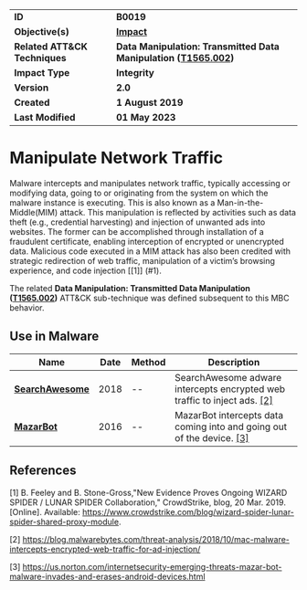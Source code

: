<table>
<tr>
<td><b>ID</b></td>
<td><b>B0019</b></td>
</tr>
<tr>
<td><b>Objective(s)</b></td>
<td><b><a href="../impact">Impact</a></b></td>
</tr>
<tr>
<td><b>Related ATT&CK Techniques</b></td>
<td><b>Data Manipulation: Transmitted Data Manipulation (<a href="https://attack.mitre.org/techniques/T1565/002/">T1565.002</a>)</b></td>
</tr>
<tr>
<td><b>Impact Type</b></td>
<td><b>Integrity</b></td>
</tr>
<tr>
<td><b>Version</b></td>
<td><b>2.0</b></td>
</tr>
<tr>
<td><b>Created</b></td>
<td><b>1 August 2019</b></td>
</tr>
<tr>
<td><b>Last Modified</b></td>
<td><b>01 May 2023</b></td>
</tr>
</table>


# Manipulate Network Traffic

Malware intercepts and manipulates network traffic, typically accessing or modifying data, going to or originating from the system on which the malware instance is executing. This is also known as a Man-in-the-Middle(MIM) attack. This manipulation is reflected by activities such as data theft (e.g., credential harvesting) and injection of unwanted ads into websites. The former can be accomplished through installation of a fraudulent certificate, enabling interception of encrypted or unencrypted data. Malicious code executed in a MIM attack has also been credited with strategic redirection of web traffic, manipulation of a victim’s browsing experience, and code injection [[1]] (#1). 

The related **Data Manipulation: Transmitted Data Manipulation ([T1565.002](https://attack.mitre.org/techniques/T1565/002/))** ATT&CK sub-technique was defined subsequent to this MBC behavior.

## Use in Malware

|Name|Date|Method|Description|
|---|---|---|---|
|[**SearchAwesome**](../xample-malware/searchawesome.md)|2018|--|SearchAwesome adware intercepts encrypted web traffic to inject ads. [[2]](#2)|
|[**MazarBot**](../xample-malware/mazarbot.md)|2016|--|MazarBot intercepts data coming into and going out of the device. [[3]](#3)|


## References
<a name="1">[1]</a> B. Feeley and B. Stone-Gross,"New Evidence Proves Ongoing WIZARD SPIDER / LUNAR SPIDER Collaboration," CrowdStrike, blog, 20 Mar. 2019. [Online]. Available: https://www.crowdstrike.com/blog/wizard-spider-lunar-spider-shared-proxy-module. 

<a name="2">[2]</a> https://blog.malwarebytes.com/threat-analysis/2018/10/mac-malware-intercepts-encrypted-web-traffic-for-ad-injection/

<a name="3">[3]</a> https://us.norton.com/internetsecurity-emerging-threats-mazar-bot-malware-invades-and-erases-android-devices.html
